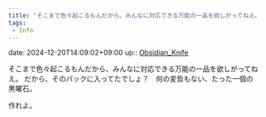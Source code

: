 ```yaml
---
title: "そこまで色々起こるもんだから、みんなに対応できる万能の一品を欲しがってねえ。"
tags:
 - Info
---
```


date: 2024-12-20T14:09:02+09:00
up:: [Obsidian_Knife](Bar/Novel/Nacaria/Obsidian_Knife.md)

そこまで色々起こるもんだから、みんなに対応できる万能の一品を欲しがってねえ。
だから、そのパックに入ってたでしょ？　何の変哲もない、たった一個の黒曜石。

作れよ。